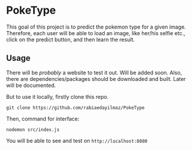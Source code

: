 # PokeType

This goal of this project is to predict the pokemon type for a given image. Therefore, each user will be able to load an image, like her/his selfie etc., click
on the predict button, and then learn the result.

## Usage
There will be *probably* a website to test it out. Will be added soon. Also, there are dependencies/packages should be downloaded and built. Later will be documented.

But to use it locally, firstly clone this repo.

```git clone https://github.com/rabiaedayilmaz/PokeType```

Then, command for interface:

```nodemon src/index.js```

You will be able to see and test on ```http://localhost:8080```
